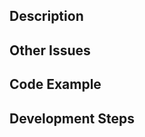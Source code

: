## Description

<!-- A short description of your feature request, or a description of the bug encountered. -->

## Other Issues

<!-- Are there any other issues similar to this one? -->

## Code Example

<!-- A short code example demonstrating the issue, or a PoC of what you want implemented -->

## Development Steps

<!-- What steps do you think will be required to develop this feature or fix this bug -->